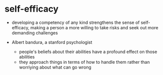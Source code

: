 # self-efficacy

- developing a competency of any kind strengthens the sense of self-efficacy,
  making a person a more willing to take risks and seek out more demanding challenges 

- Albert bandura, a stanford psychologist
  - people's beliefs about their abilities have a profound effect on those abilities
  - they approach things in terms of how to handle them rather than worriying
    about what can go wrong
